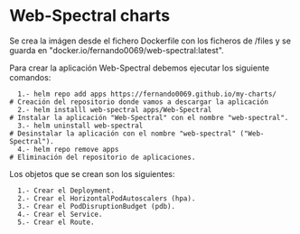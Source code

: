 # Web-Spectral charts

Se crea la imágen desde el fichero Dockerfile con los ficheros de /files y se guarda en "docker.io/fernando0069/web-spectral:latest".

Para crear la aplicación Web-Spectral debemos ejecutar los siguiente comandos:
```
  1.- helm repo add apps https://fernando0069.github.io/my-charts/     # Creación del repositorio donde vamos a descargar la aplicación
  2.- helm installl web-spectral apps/Web-Spectral                     # Instalar la aplicación "Web-Spectral" con el nombre "web-spectral".
  3.- helm uninstall web-spectral                                     # Desinstalar la aplicación con el nombre "web-spectral" ("Web-Spectral").
  4.- helm repo remove apps                                            # Eliminación del repositorio de aplicaciones.
```

Los objetos que se crean son los siguientes:
```
  1.- Crear el Deployment.
  2.- Crear el HorizontalPodAutoscalers (hpa).
  3.- Crear el PodDisruptionBudget (pdb).
  4.- Crear el Service.
  5.- Crear el Route.
```
